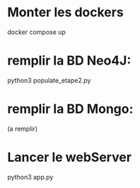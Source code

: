 # Monter les dockers

docker compose up

# remplir la BD Neo4J:

python3 populate_etape2.py

# remplir la BD Mongo:

(a remplir)

# Lancer le webServer

python3 app.py
